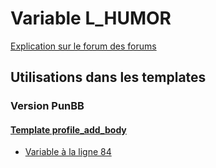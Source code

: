 # Variable L_HUMOR
[Explication sur le forum des forums](http://forum.forumactif.com/t294113-listing-des-variables#L_HUMOR)

## Utilisations dans les templates

### Version PunBB

#### [Template profile_add_body](punbb/profile_add_body.md)
* [Variable à la ligne 84](../punbb/profile_add_body.tpl#L84)